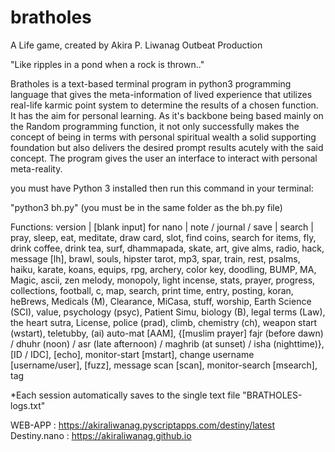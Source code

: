# bratholes

A Life game, created by Akira P. Liwanag Outbeat Production

"Like ripples in a pond when a rock is thrown.."

Bratholes is a text-based terminal program in python3 programming language that gives the meta-information of lived experience that utilizes real-life karmic point system to determine the results of a chosen function. It has the aim for personal learning. As it's backbone being based mainly on the Random programming function, it not only successfully makes the concept of being in terms with personal spiritual wealth a solid supporting foundation but also delivers the desired prompt results acutely with the said concept. The program gives the user an interface to interact with personal meta-reality.

you must have Python 3 installed then run this command in your terminal:

"python3 bh.py" (you must be in the same folder as the bh.py file)

Functions: version | [blank input] for nano | note / journal / save | search | pray, sleep, eat, meditate, draw card, slot, find coins, search for items, fly, drink coffee, drink tea, surf, dhammapada, skate, art, give alms, radio, hack, message [lh], brawl, souls, hipster tarot, mp3, spar, train, rest, psalms, haiku, karate, koans, equips, rpg, archery, color key, doodling, BUMP, MA, Magic, ascii, zen melody, monopoly, light incense, stats, prayer, progress, collections, football, c, map, search, print time, entry, posting, koran, heBrews, Medicals (M), Clearance, MiCasa, stuff, worship, Earth Science (SCI), value, psychology (psyc), Patient Simu, biology (B), legal terms (Law), the heart sutra, License, police (prad), climb, chemistry (ch), weapon start (wstart), teletubby, (ai) auto-mat [AAM], {[muslim prayer] fajr (before dawn) / dhuhr (noon) / asr (late afternoon) / maghrib (at sunset) / isha (nighttime)}, [ID / IDC], [echo], monitor-start [mstart], change username [username/user], [fuzz], message scan [scan], monitor-search [msearch], tag

*Each session automatically saves to the single text file "BRATHOLES-logs.txt"

WEB-APP : https://akiraliwanag.pyscriptapps.com/destiny/latest Destiny.nano : https://akiraliwanag.github.io
